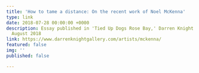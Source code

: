 ```yaml
---
title: 'How to tame a distance: On the recent work of Noel McKenna'
type: link
date: 2018-07-28 00:00:00 +0000
description: Essay published in 'Tied Up Dogs Rose Bay,' Darren Knight Gallery, Sydney,
  August 2018
link: https://www.darrenknightgallery.com/artists/mckenna/
featured: false
img: ''
published: false

---
```

